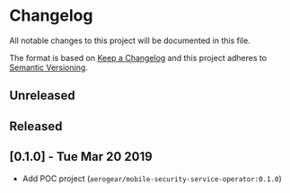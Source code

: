 # Changelog
All notable changes to this project will be documented in this file.

The format is based on [Keep a Changelog](http://keepachangelog.com/en/1.0.0/)
and this project adheres to [Semantic Versioning](http://semver.org/spec/v2.0.0.html).

## Unreleased

## Released 
 
## [0.1.0] - Tue Mar 20 2019
- Add POC project (`aerogear/mobile-security-service-operator:0.1.0`)